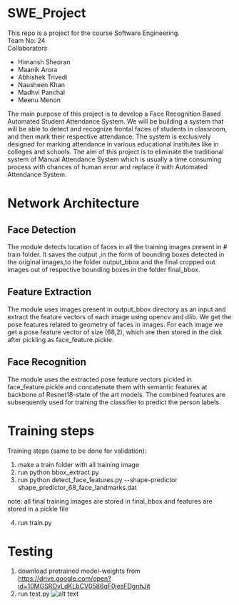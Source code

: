 # SWE_Project
This repo is a project for the course Software Engineering. 
<br/>
Team No: 24
<br/>
Collaborators
- Himansh Sheoran
- Maanik Arora
- Abhishek Trivedi
- Nausheen Khan
- Madhvi Panchal
- Meenu Menon

The main purpose of this project is to develop a Face Recognition Based Automated Student Attendance System.  We will be building a system that will be  able  to  detect  and  recognize  frontal  faces  of  students  in  classroom,  and  then mark their respective attendance.  The system is exclusively designed for marking attendance in various educational institutes like in colleges and schools.  The aim of this project is to eliminate the traditional system of Manual Attendance System which is usually a time consuming process with chances of human error and replace it with Automated Attendance System.

# Network Architecture

## Face Detection
The module detects location of faces in all the training images present in # train folder. It saves the output ,in the form of bounding boxes detected in the original images,to the folder output_bbox and the final cropped out images out of respective bounding boxes in the folder final_bbox.
 
## Feature Extraction
The module uses images present in output_bbox directory as an input and extract the feature vectors of each image using opencv and dlib. We get the pose features related to geometry of faces in images. For each image we get a pose feature vector of size (68,2), which are then stored in the disk after pickling as face_feature.pickle.

## Face Recognition
The module uses the extracted pose feature vectors pickled in face_feature.pickle and concatenate them with semantic features at backbone of Resnet18-state of the art models. The combined features are subsequently used for training the classifier to predict the person labels.

# Training steps
Training steps (same to be done for validation):
1) make a train folder with all training image
2) run python bbox_extract.py
3) run python detect_face_features.py --shape-predictor shape_predictor_68_face_landmarks.dat

note: all final training images are stored in final_bbox and features are stored in a pickle file

4) run train.py

# Testing
1) download pretrained model-weights from https://drive.google.com/open?id=10MGSROvLdKLbCV0586qF0jesFDgnhJit
2) run test.py
![alt text](https://github.com/Hooligan10/SWE_Project/blob/master/Code/Recognised.jpg)
